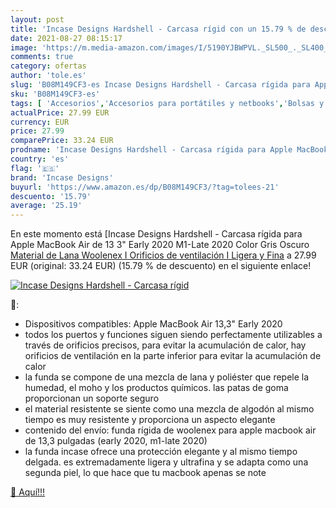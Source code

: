 ```yaml
---
layout: post
title: 'Incase Designs Hardshell - Carcasa rígid con un 15.79 % de descuento'
date: 2021-08-27 08:15:17
image: 'https://m.media-amazon.com/images/I/5190YJBWPVL._SL500_._SL400_.jpg'
comments: true
category: ofertas
author: 'tole.es'
slug: 'B08M149CF3-es Incase Designs Hardshell - Carcasa rígida para Apple...'
sku: 'B08M149CF3-es'
tags: [ 'Accesorios','Accesorios para portátiles y netbooks','Bolsas y fundas para portátiles y netbooks','Fundas duras para portátiles y netbooks','Informática','apple','incase designs', ]
actualPrice: 27.99 EUR
currency: EUR
price: 27.99
comparePrice: 33.24 EUR
prodname: 'Incase Designs Hardshell - Carcasa rígida para Apple MacBook Air de 13 3"  Early 2020  M1-Late 2020   Color Gris Oscuro [Material de Lana Woolenex I Orificios de ventilación I Ligera y Fina'
country: 'es'
flag: '🇪🇸'
brand: 'Incase Designs'
buyurl: 'https://www.amazon.es/dp/B08M149CF3/?tag=tolees-21'
descuento: '15.79'
average: '25.19'
---
```


En este momento está [Incase Designs Hardshell - Carcasa rígida para Apple MacBook Air de 13 3"  Early 2020  M1-Late 2020   Color Gris Oscuro [Material de Lana Woolenex I Orificios de ventilación I Ligera y Fina](https://www.amazon.es/dp/B08M149CF3/?tag=tolees-21) a 27.99 EUR (original: 33.24 EUR) (15.79 %  de descuento) en el siguiente enlace!

[![Incase Designs Hardshell - Carcasa rígid](https://m.media-amazon.com/images/I/5190YJBWPVL._SL500_._SL400_.jpg)](https://www.amazon.es/dp/B08M149CF3/?tag=tolees-21)

🔎:

- Dispositivos compatibles: Apple MacBook Air 13,3" Early 2020
- todos los puertos y funciones siguen siendo perfectamente utilizables a través de orificios precisos, para evitar la acumulación de calor, hay orificios de ventilación en la parte inferior para evitar la acumulación de calor
- la funda se compone de una mezcla de lana y poliéster que repele la humedad, el moho y los productos químicos. las patas de goma proporcionan un soporte seguro
- el material resistente se siente como una mezcla de algodón al mismo tiempo es muy resistente y proporciona un aspecto elegante
- contenido del envío: funda rígida de woolenex para apple macbook air de 13,3 pulgadas (early 2020, m1-late 2020)
- la funda incase ofrece una protección elegante y al mismo tiempo delgada. es extremadamente ligera y ultrafina y se adapta como una segunda piel, lo que hace que tu macbook apenas se note

[🛒 Aquí!!!](https://www.amazon.es/dp/B08M149CF3/?tag=tolees-21)
